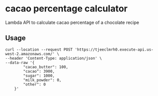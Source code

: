 # cacao percentage calculator
Lambda API to calculate cacao percentage of a chocolate recipe

## Usage
```
curl --location --request POST 'https://tjeeclmrh0.execute-api.us-west-2.amazonaws.com/' \
--header 'Content-Type: application/json' \
--data-raw '{
        "cacao_butter": 100,
        "cacao": 3900,
        "sugar": 1000,
        "milk_powder": 0,
        "other": 0
    }'
```
